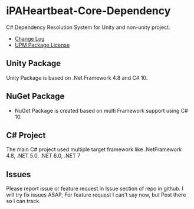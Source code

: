 # iPAHeartbeat-Core-Dependency
C# Dependency Resolution System for Unity and non-unity project.

* [Change Log](CHANGELOG.md)
* [UPM Package License](Pacakges/com.iPAHeartBeat.Core.Dependency/LICENCE.md)

## Unity Package
Unity Package is based on .Net Framework 4.8 and C# 10.

## NuGet Package
- NuGet Package is created based on multi Framework support using C# 10.

## C# Project
The main C# project used multiple target framework like .NetFramework 4.8, .NET 5.0, .NET 6.0, .NET 7


## Issues
Please report issue or feature request in Issue section of repo in github. I will try fix issues ASAP, For feature request I can't say now, but Post there so I can track.
